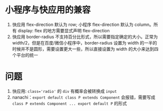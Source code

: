 # 小程序与快应用的兼容

1. 快应用 flex-direction 默认为 row; 小程序 flex-direction 默认为 column。所有 display: flex 的地方需要显式声明 flex-direction
2. 快应用 border-radius 不支持百分比形式，所以需要指定确定的大小。正常为 width/2，但是在百度/微信小程序中，border-radius 设置为 width 的一半的时候并不是圆形，需要设置更大一些，所以直接设置为 width 的大小来达到四个平台的统一

# 问题

1. 快应用: `class='radio'` 的 `div` 有概率会被转换成 `input`
2. nanachi：`export default class P extends Component` 会报错，需要写成 `class P extends Component ... export default P` 的形式
